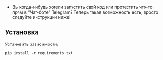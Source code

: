 - Вы когда-нибудь хотели запустить свой код или протестить что-то прям в "Чат-боте" Telegram?
Теперь такая возможность есть, просто следуйте инструкции ниже!

## Установка
Установить зависимости:
```shell
pip install -r requirements.txt
```